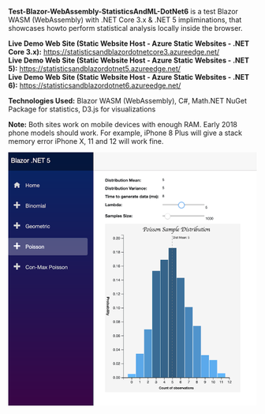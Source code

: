 **Test-Blazor-WebAssembly-StatisticsAndML-DotNet6**
is a test Blazor WASM (WebAssembly) with .NET Core 3.x & .NET 5 impliminations, that showcases howto perform statistical analysis locally inside the browser.

**Live Demo Web Site (Static Website Host - Azure Static Websites - .NET Core 3.x):** https://statisticsandblazordotnetcore3.azureedge.net/  
**Live Demo Web Site (Static Website Host - Azure Static Websites - .NET 5):** https://statisticsandblazordotnet5.azureedge.net/  
**Live Demo Web Site (Static Website Host - Azure Static Websites - .NET 6):** https://statisticsandblazordotnet6.azureedge.net/

**Technologies Used:** Blazor WASM (WebAssembly), C#, Math.NET NuGet Package for statistics, D3.js for visualizations  

**Note:** Both sites work on mobile devices with enough RAM. Early 2018 phone models should work. For example, iPhone 8 Plus will give a stack memory error iPhone X, 11 and 12 will work fine.

![Balzor-Statistics-DotNet5](https://github.com/bartczernicki/Test-Blazor-WebAssembly-StatisticsAndML/raw/master/AppScreenShotDotNet5.png)
